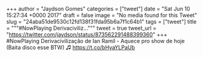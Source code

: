 
+++
author = "Jaydson Gomes"
categories = ["tweet"]
date = "Sat Jun 10 15:27:34 +0000 2017"
draft = false
image = "No media found for this Tweet"
slug = "24aba51de9530c12fd138f31fda95b6a7f1c64b1"
tags = ["tweet"]
title = """#NowPlaying Derivaciviliz..."""
tweet = true
tweet_url = "https://twitter.com/jaydson/status/873562291488399360"
+++
#NowPlaying Derivacivilização de Ian Ramil - Aquece pro show de hoje (Baita disco esse BTW) ♫ https://t.co/bHyaYLPaUb
